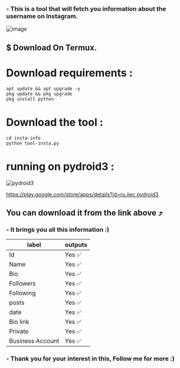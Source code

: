 <h3>- This is a tool that will fetch you information about the username on Instagram.</h3>


![image](https://telegra.ph/file/48c603132838f5c2612a8.png)


<h2>$ Download On Termux.</h2>

# Download requirements :
```
apt update && apt upgrade -y
pkg update && pkg upgrade
pkg install python
```
# Download the tool :
```
cd insta-info
python tool-insta.py
```

# running on pydroid3 :
![pydroid3](https://telegra.ph/file/bf11fa4ff02da0c4f7528.png)

https://play.google.com/store/apps/details?id=ru.iiec.pydroid3

<h2>You can download it from the link above ⤴</h2>



<h3>- It brings you all this information :)</h3>

| label | outputs |
| --- | --- |
| Id | Yes ✅ |
| Name | Yes ✅ |
| Bio | Yes ✅ |
| Followers | Yes ✅ |
| Following | Yes ✅ |
| posts | Yes ✅ |
| date | Yes ✅ |
| Bio link | Yes ✅ |
| Private | Yes ✅ |
| Business Account | Yes ✅ |



<h3>- Thank you for your interest in this, Follow me for more :)</h3>
